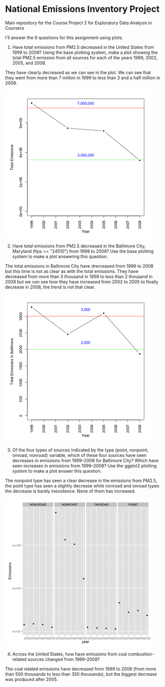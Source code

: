 # National Emissions Inventory Project
Main repository for the Course Project 2 for Exploratory Data Analysis in Coursera

I'll answer the 6 questions for this assignment using plots.

1) Have total emissions from PM2.5 decreased in the United States from 1999 to 2008? Using the base plotting system, make a plot showing the total PM2.5 emission from all sources for each of the years 1999, 2002, 2005, and 2008.

They have clearly decreased as we can see in the plot. We can see that they went from more than 7 million in 1999 to less than 3 and a half million in 2008.

![alt tag](https://raw.githubusercontent.com/ManuelAyaso/NationalEmissionsInventory/master/images/totalEmissions.png)

2) Have total emissions from PM2.5 decreased in the Baltimore City, Maryland (fips == "24510") from 1999 to 2008? Use the base plotting system to make a plot answering this question.

The total emissions in Baltimore City have drecreased from 1999 to 2008 but this time is not as clear as with the total emissions. They have decreased from more than 3 thousand in 1999 to less than 2 thousand in 2008 but we can see how they have increased from 2002 to 2005 to finally decrease in 2008, the trend is not that clear.

![alt tag](https://raw.githubusercontent.com/ManuelAyaso/NationalEmissionsInventory/master/images/totalEmissionsInBaltimore.png)

3) Of the four types of sources indicated by the type (point, nonpoint, onroad, nonroad) variable, which of these four sources have seen decreases in emissions from 1999–2008 for Baltimore City? Which have seen increases in emissions from 1999–2008? Use the ggplot2 plotting system to make a plot answer this question.

The nonpoint type has seen a clear decrease in the emissions from PM2.5, the point type has seen a slightly decrease while nonroad and onroad types the decrease is barely inexistence. None of them has increased.

![alt tag](https://raw.githubusercontent.com/ManuelAyaso/NationalEmissionsInventory/master/images/totalEmissionsByTypeAndYear.png)

4) Across the United States, how have emissions from coal combustion-related sources changed from 1999–2008?

The coal related emissions have decreased from 1999 to 2008 (from more than 500 thousands to less than 350 thousands), but the biggest decrease was produced after 2005.
